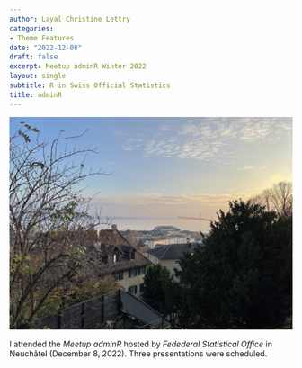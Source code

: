 ```yaml
---
author: Layal Christine Lettry
categories:
- Theme Features
date: "2022-12-08"
draft: false
excerpt: Meetup adminR Winter 2022
layout: single
subtitle: R in Swiss Official Statistics
title: adminR 
---
```


![Meetup adminR Winter 2022](./featured.jpg)

I attended the *Meetup adminR* hosted by *Fedederal Statistical Office* in 
Neuchâtel (December 8, 2022). Three presentations were scheduled. 